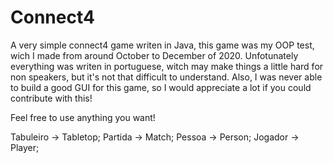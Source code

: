 # Connect4

A very simple connect4 game writen in Java, this game was my OOP test, wich I made from around October to December of 2020. Unfotunately everything was writen in portuguese, witch  may make things a little hard for non speakers, but it's not that difficult to understand. Also, I was never able to build a good GUI for this game, so I would appreciate a lot if you could contribute with this!

Feel free to use anything you want!

Tabuleiro -> Tabletop;
Partida -> Match;
Pessoa -> Person;
Jogador -> Player;
